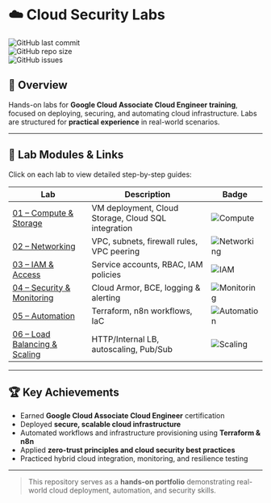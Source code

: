 # ☁️ Cloud Security Labs

![GitHub last commit](https://img.shields.io/github/last-commit/Sree-Ajitha/Cloud-Security-Labs)  
![GitHub repo size](https://img.shields.io/github/repo-size/Sree-Ajitha/Cloud-Security-Labs)  
![GitHub issues](https://img.shields.io/github/issues/Sree-Ajitha/Cloud-Security-Labs)  

## 🎯 Overview
Hands-on labs for **Google Cloud Associate Cloud Engineer training**, focused on deploying, securing, and automating cloud infrastructure. Labs are structured for **practical experience** in real-world scenarios.

---

## 📂 Lab Modules & Links
Click on each lab to view detailed step-by-step guides:

| Lab | Description | Badge |
|-----|------------|-------|
| [01 – Compute & Storage](01_Compute_Storage.md) | VM deployment, Cloud Storage, Cloud SQL integration | ![Compute](https://img.shields.io/badge/Compute-Storage-blue) |
| [02 – Networking](02_Networking.md) | VPC, subnets, firewall rules, VPC peering | ![Networking](https://img.shields.io/badge/Networking-Secure-green) |
| [03 – IAM & Access](03_IAM_Access.md) | Service accounts, RBAC, IAM policies | ![IAM](https://img.shields.io/badge/IAM-Security-orange) |
| [04 – Security & Monitoring](04_Security_Monitoring.md) | Cloud Armor, BCE, logging & alerting | ![Monitoring](https://img.shields.io/badge/Security-Monitoring-red) |
| [05 – Automation](05_Automation.md) | Terraform, n8n workflows, IaC | ![Automation](https://img.shields.io/badge/Automation-IaC-purple) |
| [06 – Load Balancing & Scaling](06_Load_Balancing.md) | HTTP/Internal LB, autoscaling, Pub/Sub | ![Scaling](https://img.shields.io/badge/Scaling-High%20Availability-yellow) |

---

## 🏆 Key Achievements
- Earned **Google Cloud Associate Cloud Engineer** certification  
- Deployed **secure, scalable cloud infrastructure**  
- Automated workflows and infrastructure provisioning using **Terraform & n8n**  
- Applied **zero-trust principles and cloud security best practices**  
- Practiced hybrid cloud integration, monitoring, and resilience testing

---

> This repository serves as a **hands-on portfolio** demonstrating real-world cloud deployment, automation, and security skills.
